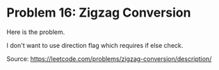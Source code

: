# Problem 16: Zigzag Conversion
Here is the problem.

I don't want to use direction flag which requires if else check. 

Source: https://leetcode.com/problems/zigzag-conversion/description/











